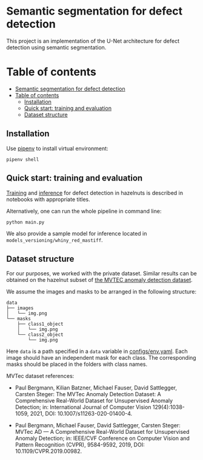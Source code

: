 # Semantic segmentation for defect detection

This project is an implementation of the U-Net architecture for defect detection using semantic segmentation.

Table of contents
=================
- [Semantic segmentation for defect detection](#semantic-segmentation-for-defect-detection)
- [Table of contents](#table-of-contents)
  - [Installation](#installation)
  - [Quick start: training and evaluation](#quick-start-training-and-evaluation)
  - [Dataset structure](#dataset-structure)

<a name="installation"></a>
## Installation

Use [pipenv](https://pipenv.pypa.io/en/latest/) to install virtual environment:
```
pipenv shell
```

<a name="quick-start"></a>
## Quick start: training and evaluation

[Training](https://github.com/Kapernikov/smartagrihubs-segmentation-demo/blob/master/train.ipynb) and [inference](https://github.com/Kapernikov/smartagrihubs-segmentation-demo/blob/master/inference.ipynb) for defect detection in hazelnuts is described in notebooks with appropriate titles.

Alternatively, one can run the whole pipeline in command line:
```
python main.py
```

We also provide a sample model for inference located in `models_versioning/whiny_red_mastiff`.

<a name="dataset-structure"></a>
## Dataset structure

For our purposes, we worked with the private dataset. Similar results can be obtained on the hazelnut subset of [the MVTEC anomaly detection dataset](https://www.mvtec.com/company/research/datasets/mvtec-ad).

We assume the images and masks to be arranged in the following structure:
```
data
├── images
│   └── img.png
└── masks
    ├── class1_object
    │   └── img.png
    └── class2_object
        └── img.png       
```

Here `data` is a path specified in a `data` variable in [configs/env.yaml](https://github.com/Kapernikov/smartagrihubs-segmentation-demo/blob/master/configs/env.yaml). Each image should have an independent mask for each class. The corresponding masks should be placed in the folders with class names.

MVTec dataset references:

- Paul Bergmann, Kilian Batzner, Michael Fauser, David Sattlegger, Carsten Steger: The MVTec Anomaly Detection Dataset: A Comprehensive Real-World Dataset for Unsupervised Anomaly Detection; in: International Journal of Computer Vision 129(4):1038-1059, 2021, DOI: 10.1007/s11263-020-01400-4.

- Paul Bergmann, Michael Fauser, David Sattlegger, Carsten Steger: MVTec AD — A Comprehensive Real-World Dataset for Unsupervised Anomaly Detection; in: IEEE/CVF Conference on Computer Vision and Pattern Recognition (CVPR), 9584-9592, 2019, DOI: 10.1109/CVPR.2019.00982.

